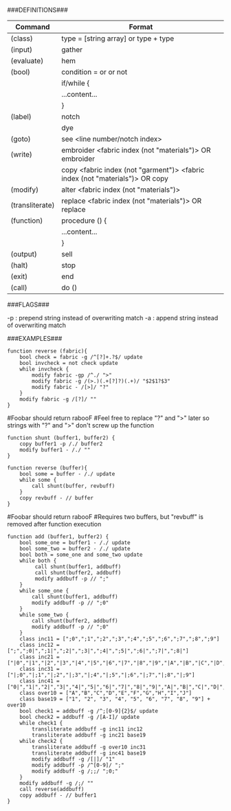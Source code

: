 ###DEFINITIONS###

| Command         | Format |
|-----------------|----------------------------------------------|
| (class)         | type <name> = [string array] or type + type |
| (input)         | gather |
| (evaluate)      | hem <fabric index> |
| (bool)          | condition = <fabric index> <flags> <regex> or <bool> <bool operation> <bool> or not <bool> |
|                 | if/while <bool> { |
|                 |     ...content... |
|                 | } |
| (label)         | notch |
|                 | dye <fabric> <color index> |
| (goto)          | see <line number/notch index> |
| (write)         | embroider <fabric index (not "materials")> <flags> <string> OR embroider <fabric index> <string> |
|                 | copy <fabric index (not "garment")> <flags> <regex> <fabric index (not "materials")> OR copy <fabric index> <fabric index> |
| (modify)        | alter <fabric index (not "materials")> <flags> <regex> <replace> |
| (transliterate) | replace <fabric index (not "materials")> <flags> <type> <type> OR replace <fabric index> <type> <type> |
| (function)      | procedure <name> (<fabric arguments>) { |
|                 |    ...content... |
|                 | } |
| (output)        | sell |
| (halt)          | stop |
| (exit)          | end |
| (call)          | do <procedure name> (<fabric indexes>) |

###FLAGS###

-p : prepend string instead of overwriting match
-a : append string instead of overwriting match

###EXAMPLES###

```
function reverse (fabric){
    bool check = fabric -g /^[?]+.?$/ update
    bool invcheck = not check update
    while invcheck {
        modify fabric -gp /^./ ">"
        modify fabric -g /(>.)(.+[?]?)(.+)/ "$2$1?$3"
        modify fabric - /[>]/ "?"
    }
    modify fabric -g /[?]/ ""
}
```

#Foobar should return rabooF
#Feel free to replace "?" and ">" later so strings with "?" and ">" don't screw up the function

```
function shunt (buffer1, buffer2) {
    copy buffer1 -p /./ buffer2
    modify buffer1 - /./ ""
}

function reverse (buffer){
    bool some = buffer - /./ update
    while some {
        call shunt(buffer, revbuff)
    }
    copy revbuff - // buffer
}
```

#Foobar should return rabooF
#Requires two buffers, but "revbuff" is removed after function execution

```
function add (buffer1, buffer2) {
    bool some_one = buffer1 - /./ update
    bool some_two = buffer2 - /./ update
    bool both = some_one and some_two update
    while both {
         call shunt(buffer1, addbuff)
         call shunt(buffer2, addbuff)
         modify addbuff -p // ";"
    }
    while some_one {
        call shunt(buffer1, addbuff)
        modify addbuff -p // ";0"
    }
    while some_two {
        call shunt(buffer2, addbuff)
        modify addbuff -p // ";0"
    }
    class inc11 = [";0",";1",";2",";3",";4",";5",";6",";7",";8",";9"]
    class inc12 = [";",";0|",";1|",";2|",";3|",";4|",";5|",";6|",";7|",";8|"]
    class inc21 = ["|0","|1","|2","|3","|4","|5","|6","|7","|8","|9","|A","|B","|C","|D","|E","|F","|G","|H"]
    class inc31 = ["|;0","|;1","|;2","|;3","|;4","|;5","|;6","|;7","|;8","|;9"]
    class inc41 = ["0|","1|","2|","3|","4|","5|","6|","7|","8|","9|","A|","B|","C|","D|","E|","F|","G|","H|","I|"
    class over10 = ["A","B","C","D","E","F","G","H","I","J"]
    class base19 = ["1", "2", "3", "4", "5", "6", "7", "8", "9"] + over10
    bool check1 = addbuff -g /^;[0-9]{2}$/ update
    bool check2 = addbuff -g /[A-I]/ update 
    while check1 {
        transliterate addbuff -g inc11 inc12
        transliterate addbuff -g inc21 base19
    while check2 {
        transliterate addbuff -g over10 inc31
        transliterate addbuff -g inc41 base19
        modify addbuff -g /[|]/ "1"
        modify addbuff -p /^[0-9]/ ";"
        modify addbuff -g /;;/ ";0;"
    }
    modify addbuff -g /;/ ""
    call reverse(addbuff)
    copy addbuff - // buffer1
}
```
